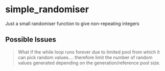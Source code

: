 # simple_randomiser
Just a small randomiser function to give non-repeating integers


## Possible Issues

> What if the while loop runs forever due to limited pool from which it can pick random values.... 
> therefore limit the number of random values generated depending on the generation/reference pool size.

